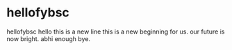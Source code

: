 # hellofybsc
hellofybsc
hello this is a new line
this is a new beginning for us.
our future is now bright.
abhi enough
bye.
